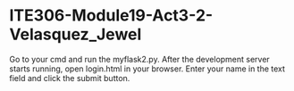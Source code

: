 # ITE306-Module19-Act3-2-Velasquez_Jewel

Go to your cmd and run the myflask2.py.
After the development server starts running, open login.html in your browser.
Enter your name in the text field and click the submit button.
